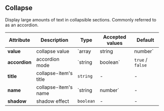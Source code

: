 ## Collapse

Display large amounts of text in collapsible sections. Commonly referred to as an accordion.

<ex-code name="ex-collapse-basic"></ex-code>

<ex-code name="ex-collapse-multiple"></ex-code>

<ex-code name="ex-collapse-shadow"></ex-code>

<ex-footer edit-link="https://github.com/zeit-ui/vue/edit/master/docs/en-us/components/collapse.md">

| Attribute | Description | Type | Accepted values | Default
| --------- | ---------- | ---- |  -------------- | ------ |
| **value** | collapse value | `array | string | number` | - | - |
| **accordion** | accordion mode | `string | boolean` | `true` / `false` | `false` |
| **title** | collapse-item's title | `string` | - | - |
| **name** | collapse-item's name | `string | number` | - | - |
| **shadow** | shadow effect | `boolean` | - | - |

</ex-footer>
